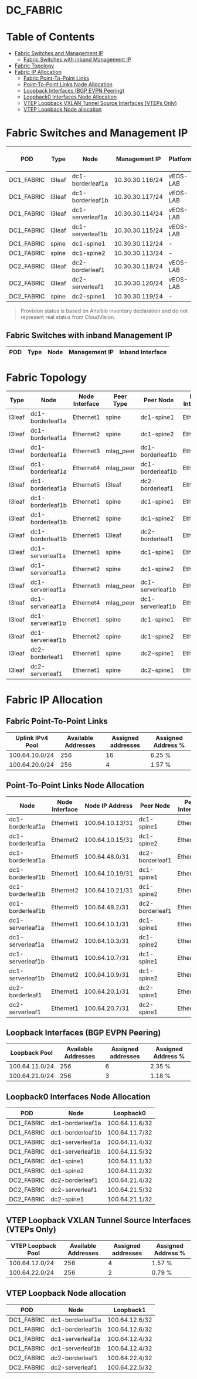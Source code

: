 # DC_FABRIC

# Table of Contents
<!-- toc -->

- [Fabric Switches and Management IP](#fabric-switches-and-management-ip)
  - [Fabric Switches with inband Management IP](#fabric-switches-with-inband-management-ip)
- [Fabric Topology](#fabric-topology)
- [Fabric IP Allocation](#fabric-ip-allocation)
  - [Fabric Point-To-Point Links](#fabric-point-to-point-links)
  - [Point-To-Point Links Node Allocation](#point-to-point-links-node-allocation)
  - [Loopback Interfaces (BGP EVPN Peering)](#loopback-interfaces-bgp-evpn-peering)
  - [Loopback0 Interfaces Node Allocation](#loopback0-interfaces-node-allocation)
  - [VTEP Loopback VXLAN Tunnel Source Interfaces (VTEPs Only)](#vtep-loopback-vxlan-tunnel-source-interfaces-vteps-only)
  - [VTEP Loopback Node allocation](#vtep-loopback-node-allocation)

<!-- toc -->
# Fabric Switches and Management IP

| POD | Type | Node | Management IP | Platform | Provisioned in CloudVision |
| --- | ---- | ---- | ------------- | -------- | -------------------------- |
| DC1_FABRIC | l3leaf | dc1-borderleaf1a | 10.30.30.116/24 | vEOS-LAB | Provisioned |
| DC1_FABRIC | l3leaf | dc1-borderleaf1b | 10.30.30.117/24 | vEOS-LAB | Provisioned |
| DC1_FABRIC | l3leaf | dc1-serverleaf1a | 10.30.30.114/24 | vEOS-LAB | Provisioned |
| DC1_FABRIC | l3leaf | dc1-serverleaf1b | 10.30.30.115/24 | vEOS-LAB | Provisioned |
| DC1_FABRIC | spine | dc1-spine1 | 10.30.30.112/24 | - | Provisioned |
| DC1_FABRIC | spine | dc1-spine2 | 10.30.30.113/24 | - | Provisioned |
| DC2_FABRIC | l3leaf | dc2-borderleaf1 | 10.30.30.118/24 | vEOS-LAB | Provisioned |
| DC2_FABRIC | l3leaf | dc2-serverleaf1 | 10.30.30.120/24 | vEOS-LAB | Provisioned |
| DC2_FABRIC | spine | dc2-spine1 | 10.30.30.119/24 | - | Provisioned |

> Provision status is based on Ansible inventory declaration and do not represent real status from CloudVision.

## Fabric Switches with inband Management IP
| POD | Type | Node | Management IP | Inband Interface |
| --- | ---- | ---- | ------------- | ---------------- |

# Fabric Topology

| Type | Node | Node Interface | Peer Type | Peer Node | Peer Interface |
| ---- | ---- | -------------- | --------- | ----------| -------------- |
| l3leaf | dc1-borderleaf1a | Ethernet1 | spine | dc1-spine1 | Ethernet3 |
| l3leaf | dc1-borderleaf1a | Ethernet2 | spine | dc1-spine2 | Ethernet3 |
| l3leaf | dc1-borderleaf1a | Ethernet3 | mlag_peer | dc1-borderleaf1b | Ethernet3 |
| l3leaf | dc1-borderleaf1a | Ethernet4 | mlag_peer | dc1-borderleaf1b | Ethernet4 |
| l3leaf | dc1-borderleaf1a | Ethernet5 | l3leaf | dc2-borderleaf1 | Ethernet6 |
| l3leaf | dc1-borderleaf1b | Ethernet1 | spine | dc1-spine1 | Ethernet4 |
| l3leaf | dc1-borderleaf1b | Ethernet2 | spine | dc1-spine2 | Ethernet4 |
| l3leaf | dc1-borderleaf1b | Ethernet5 | l3leaf | dc2-borderleaf1 | Ethernet5 |
| l3leaf | dc1-serverleaf1a | Ethernet1 | spine | dc1-spine1 | Ethernet1 |
| l3leaf | dc1-serverleaf1a | Ethernet2 | spine | dc1-spine2 | Ethernet1 |
| l3leaf | dc1-serverleaf1a | Ethernet3 | mlag_peer | dc1-serverleaf1b | Ethernet3 |
| l3leaf | dc1-serverleaf1a | Ethernet4 | mlag_peer | dc1-serverleaf1b | Ethernet4 |
| l3leaf | dc1-serverleaf1b | Ethernet1 | spine | dc1-spine1 | Ethernet2 |
| l3leaf | dc1-serverleaf1b | Ethernet2 | spine | dc1-spine2 | Ethernet2 |
| l3leaf | dc2-borderleaf1 | Ethernet1 | spine | dc2-spine1 | Ethernet1 |
| l3leaf | dc2-serverleaf1 | Ethernet1 | spine | dc2-spine1 | Ethernet2 |

# Fabric IP Allocation

## Fabric Point-To-Point Links

| Uplink IPv4 Pool | Available Addresses | Assigned addresses | Assigned Address % |
| ---------------- | ------------------- | ------------------ | ------------------ |
| 100.64.10.0/24 | 256 | 16 | 6.25 % |
| 100.64.20.0/24 | 256 | 4 | 1.57 % |

## Point-To-Point Links Node Allocation

| Node | Node Interface | Node IP Address | Peer Node | Peer Interface | Peer IP Address |
| ---- | -------------- | --------------- | --------- | -------------- | --------------- |
| dc1-borderleaf1a | Ethernet1 | 100.64.10.13/31 | dc1-spine1 | Ethernet3 | 100.64.10.12/31 |
| dc1-borderleaf1a | Ethernet2 | 100.64.10.15/31 | dc1-spine2 | Ethernet3 | 100.64.10.14/31 |
| dc1-borderleaf1a | Ethernet5 | 100.64.48.0/31 | dc2-borderleaf1 | Ethernet6 | 100.64.48.1/31 |
| dc1-borderleaf1b | Ethernet1 | 100.64.10.19/31 | dc1-spine1 | Ethernet4 | 100.64.10.18/31 |
| dc1-borderleaf1b | Ethernet2 | 100.64.10.21/31 | dc1-spine2 | Ethernet4 | 100.64.10.20/31 |
| dc1-borderleaf1b | Ethernet5 | 100.64.48.2/31 | dc2-borderleaf1 | Ethernet5 | 100.64.48.3/31 |
| dc1-serverleaf1a | Ethernet1 | 100.64.10.1/31 | dc1-spine1 | Ethernet1 | 100.64.10.0/31 |
| dc1-serverleaf1a | Ethernet2 | 100.64.10.3/31 | dc1-spine2 | Ethernet1 | 100.64.10.2/31 |
| dc1-serverleaf1b | Ethernet1 | 100.64.10.7/31 | dc1-spine1 | Ethernet2 | 100.64.10.6/31 |
| dc1-serverleaf1b | Ethernet2 | 100.64.10.9/31 | dc1-spine2 | Ethernet2 | 100.64.10.8/31 |
| dc2-borderleaf1 | Ethernet1 | 100.64.20.1/31 | dc2-spine1 | Ethernet1 | 100.64.20.0/31 |
| dc2-serverleaf1 | Ethernet1 | 100.64.20.7/31 | dc2-spine1 | Ethernet2 | 100.64.20.6/31 |

## Loopback Interfaces (BGP EVPN Peering)

| Loopback Pool | Available Addresses | Assigned addresses | Assigned Address % |
| ------------- | ------------------- | ------------------ | ------------------ |
| 100.64.11.0/24 | 256 | 6 | 2.35 % |
| 100.64.21.0/24 | 256 | 3 | 1.18 % |

## Loopback0 Interfaces Node Allocation

| POD | Node | Loopback0 |
| --- | ---- | --------- |
| DC1_FABRIC | dc1-borderleaf1a | 100.64.11.6/32 |
| DC1_FABRIC | dc1-borderleaf1b | 100.64.11.7/32 |
| DC1_FABRIC | dc1-serverleaf1a | 100.64.11.4/32 |
| DC1_FABRIC | dc1-serverleaf1b | 100.64.11.5/32 |
| DC1_FABRIC | dc1-spine1 | 100.64.11.1/32 |
| DC1_FABRIC | dc1-spine2 | 100.64.11.2/32 |
| DC2_FABRIC | dc2-borderleaf1 | 100.64.21.4/32 |
| DC2_FABRIC | dc2-serverleaf1 | 100.64.21.5/32 |
| DC2_FABRIC | dc2-spine1 | 100.64.21.1/32 |

## VTEP Loopback VXLAN Tunnel Source Interfaces (VTEPs Only)

| VTEP Loopback Pool | Available Addresses | Assigned addresses | Assigned Address % |
| --------------------- | ------------------- | ------------------ | ------------------ |
| 100.64.12.0/24 | 256 | 4 | 1.57 % |
| 100.64.22.0/24 | 256 | 2 | 0.79 % |

## VTEP Loopback Node allocation

| POD | Node | Loopback1 |
| --- | ---- | --------- |
| DC1_FABRIC | dc1-borderleaf1a | 100.64.12.6/32 |
| DC1_FABRIC | dc1-borderleaf1b | 100.64.12.6/32 |
| DC1_FABRIC | dc1-serverleaf1a | 100.64.12.4/32 |
| DC1_FABRIC | dc1-serverleaf1b | 100.64.12.4/32 |
| DC2_FABRIC | dc2-borderleaf1 | 100.64.22.4/32 |
| DC2_FABRIC | dc2-serverleaf1 | 100.64.22.5/32 |
